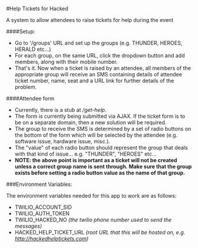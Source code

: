 #Help Tickets for Hacked

A system to allow attendees to raise tickets for help during the event


####Setup:
* Go to '/groups' URL and set up the groups (e.g. THUNDER, HEROES, HERALD etc...)
* For each group, on the same URL, click the dropdown button and add members, along with their mobile number.
* That's it. Now when a ticket is raised by an attendee, all members of the appropriate group will receive an SMS containing details of attendee ticket number, name, seat and a URL link for further details of the problem.

####Attendee form
* Currently, there is a stub at _/get-help_. 
* The form is currently being submitted via AJAX. If the ticket form is to be on a separate domain, then a new solution will be required.
* The group to receive the SMS is determined by a set of radio buttons on the bottom of the form which will be selected by the attendee (e.g. software issue, hardware issue, misc.).
* The "value" of each radio button should represent the group that deals with that kind of issue... e.g. "THUNDER", "HEROES" etc... 
* __NOTE: the above point is important as a ticket will not be created unless a correct group name is sent through. Make sure that the group exists before setting a radio button value as the name of that group.__


###Environment Variables:

The environment variables needed for this app to work are as follows:

* TWILIO_ACCOUNT_SID
* TWILIO_AUTH_TOKEN
* TWILIO_HACKED_NO _(the twilio phone number used to send the messages)_
* HACKED_HELP_TICKET_URL _(root URL that this will be hosted on, e.g. http://hackedhelptickets.com)_
